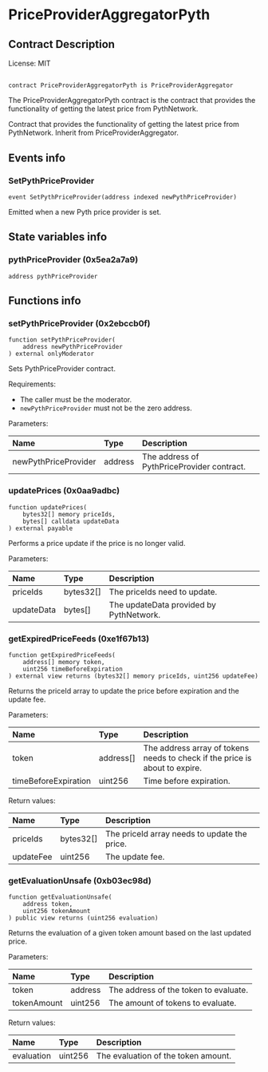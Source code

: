 # PriceProviderAggregatorPyth

## Contract Description


License: MIT

## 

```solidity
contract PriceProviderAggregatorPyth is PriceProviderAggregator
```

The PriceProviderAggregatorPyth contract is the contract that provides the functionality of getting the latest price from PythNetwork.

Contract that provides the functionality of getting the latest price from PythNetwork. Inherit from PriceProviderAggregator.
## Events info

### SetPythPriceProvider

```solidity
event SetPythPriceProvider(address indexed newPythPriceProvider)
```

Emitted when a new Pyth price provider is set.
## State variables info

### pythPriceProvider (0x5ea2a7a9)

```solidity
address pythPriceProvider
```


## Functions info

### setPythPriceProvider (0x2ebccb0f)

```solidity
function setPythPriceProvider(
    address newPythPriceProvider
) external onlyModerator
```

Sets PythPriceProvider contract.

Requirements:
- The caller must be the moderator.
- `newPythPriceProvider` must not be the zero address.


Parameters:

| Name                 | Type    | Description                                |
| :------------------- | :------ | :----------------------------------------- |
| newPythPriceProvider | address | The address of PythPriceProvider contract. |

### updatePrices (0x0aa9adbc)

```solidity
function updatePrices(
    bytes32[] memory priceIds,
    bytes[] calldata updateData
) external payable
```

Performs a price update if the price is no longer valid.


Parameters:

| Name       | Type      | Description                             |
| :--------- | :-------- | :-------------------------------------- |
| priceIds   | bytes32[] | The priceIds need to update.            |
| updateData | bytes[]   | The updateData provided by PythNetwork. |

### getExpiredPriceFeeds (0xe1f67b13)

```solidity
function getExpiredPriceFeeds(
    address[] memory token,
    uint256 timeBeforeExpiration
) external view returns (bytes32[] memory priceIds, uint256 updateFee)
```

Returns the priceId array to update the price before expiration and the update fee.


Parameters:

| Name                 | Type      | Description                                                                   |
| :------------------- | :-------- | :---------------------------------------------------------------------------- |
| token                | address[] | The address array of tokens needs to check if the price is about to expire.   |
| timeBeforeExpiration | uint256   | Time before expiration.                                                       |


Return values:

| Name      | Type      | Description                                    |
| :-------- | :-------- | :--------------------------------------------- |
| priceIds  | bytes32[] | The priceId array needs to update the price.   |
| updateFee | uint256   | The update fee.                                |

### getEvaluationUnsafe (0xb03ec98d)

```solidity
function getEvaluationUnsafe(
    address token,
    uint256 tokenAmount
) public view returns (uint256 evaluation)
```

Returns the evaluation of a given token amount based on the last updated price.


Parameters:

| Name        | Type    | Description                             |
| :---------- | :------ | :-------------------------------------- |
| token       | address | The address of the token to evaluate.   |
| tokenAmount | uint256 | The amount of tokens to evaluate.       |


Return values:

| Name       | Type    | Description                         |
| :--------- | :------ | :---------------------------------- |
| evaluation | uint256 | The evaluation of the token amount. |
